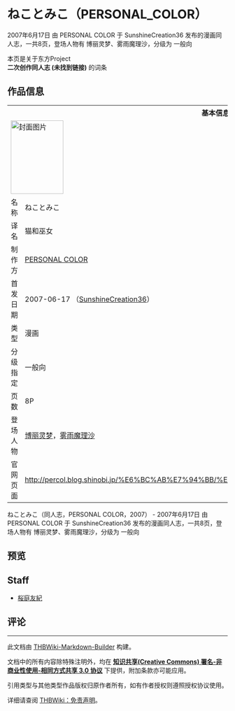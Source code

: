 # ねことみこ（PERSONAL_COLOR）

<!-- source html: G:\repos\THBWiki-Markdown-Builder\THBWikiMarkdown\Temp\main\3\35\ns0%3A%E3%81%AD%E3%81%93%E3%81%A8%E3%81%BF%E3%81%93%EF%BC%88PERSONAL_COLOR%EF%BC%89.html -->

2007年6月17日 由 PERSONAL COLOR 于 SunshineCreation36 发布的漫画同人志，一共8页，登场人物有 博丽灵梦、雾雨魔理沙，分级为 一般向

本页是关于东方Project  
 **二次创作同人志 (未找到链接)** 的词条
## 作品信息

<table><tbody><tr><th colspan="3">基本信息</th></tr><tr><td class="cover-artwork-mobile" colspan="2"><a href="./文件-ねことみこ（PERSONAL_COLOR）封面.jpg.md" class="image" title="封面图片"><img alt="封面图片" src="https://upload.thwiki.cc/thumb/8/88/%E3%81%AD%E3%81%93%E3%81%A8%E3%81%BF%E3%81%93%EF%BC%88PERSONAL_COLOR%EF%BC%89%E5%B0%81%E9%9D%A2.jpg/120px-%E3%81%AD%E3%81%93%E3%81%A8%E3%81%BF%E3%81%93%EF%BC%88PERSONAL_COLOR%EF%BC%89%E5%B0%81%E9%9D%A2.jpg" decoding="async" loading="lazy" width="120" height="168" srcset="https://upload.thwiki.cc/thumb/8/88/%E3%81%AD%E3%81%93%E3%81%A8%E3%81%BF%E3%81%93%EF%BC%88PERSONAL_COLOR%EF%BC%89%E5%B0%81%E9%9D%A2.jpg/180px-%E3%81%AD%E3%81%93%E3%81%A8%E3%81%BF%E3%81%93%EF%BC%88PERSONAL_COLOR%EF%BC%89%E5%B0%81%E9%9D%A2.jpg 1.5x, https://upload.thwiki.cc/thumb/8/88/%E3%81%AD%E3%81%93%E3%81%A8%E3%81%BF%E3%81%93%EF%BC%88PERSONAL_COLOR%EF%BC%89%E5%B0%81%E9%9D%A2.jpg/240px-%E3%81%AD%E3%81%93%E3%81%A8%E3%81%BF%E3%81%93%EF%BC%88PERSONAL_COLOR%EF%BC%89%E5%B0%81%E9%9D%A2.jpg 2x" data-file-width="429" data-file-height="600"></a></td>
</tr><tr><td class="label">名称</td><td colspan="2"> ねことみこ </td></tr><tr><td class="label">译名</td><td colspan="2"> 猫和巫女 </td></tr><tr><td class="label">制作方</td><td><a href="./PERSONAL_COLOR.md" title="PERSONAL COLOR">PERSONAL COLOR</a></td><td class="cover-artwork" rowspan="6" style="min-width:168px;"><a href="./文件-ねことみこ（PERSONAL_COLOR）封面.jpg.md" class="image" title="封面图片"><img alt="封面图片" src="https://upload.thwiki.cc/thumb/8/88/%E3%81%AD%E3%81%93%E3%81%A8%E3%81%BF%E3%81%93%EF%BC%88PERSONAL_COLOR%EF%BC%89%E5%B0%81%E9%9D%A2.jpg/120px-%E3%81%AD%E3%81%93%E3%81%A8%E3%81%BF%E3%81%93%EF%BC%88PERSONAL_COLOR%EF%BC%89%E5%B0%81%E9%9D%A2.jpg" decoding="async" loading="lazy" width="120" height="168" srcset="https://upload.thwiki.cc/thumb/8/88/%E3%81%AD%E3%81%93%E3%81%A8%E3%81%BF%E3%81%93%EF%BC%88PERSONAL_COLOR%EF%BC%89%E5%B0%81%E9%9D%A2.jpg/180px-%E3%81%AD%E3%81%93%E3%81%A8%E3%81%BF%E3%81%93%EF%BC%88PERSONAL_COLOR%EF%BC%89%E5%B0%81%E9%9D%A2.jpg 1.5x, https://upload.thwiki.cc/thumb/8/88/%E3%81%AD%E3%81%93%E3%81%A8%E3%81%BF%E3%81%93%EF%BC%88PERSONAL_COLOR%EF%BC%89%E5%B0%81%E9%9D%A2.jpg/240px-%E3%81%AD%E3%81%93%E3%81%A8%E3%81%BF%E3%81%93%EF%BC%88PERSONAL_COLOR%EF%BC%89%E5%B0%81%E9%9D%A2.jpg 2x" data-file-width="429" data-file-height="600"></a></td>
</tr><tr><td class="label">首发日期</td><td>2007-06-17&#160;（<a href="/展会作品列表?e=SunshineCreation%2336">SunshineCreation36</a>）</td></tr><tr><td class="label">类型</td><td>漫画</td></tr><tr><td class="label">分级指定</td><td>一般向</td></tr><tr><td class="label">页数</td><td>8P</td></tr><tr><td class="label">登场人物</td><td><a href="./博丽灵梦.md" title="博丽灵梦">博丽灵梦</a>，<a href="./雾雨魔理沙.md" title="雾雨魔理沙">雾雨魔理沙</a></td></tr>
<tr><td class="label">官网页面</td><td colspan="2"><a rel="nofollow" class="external free" href="http://percol.blog.shinobi.jp/漫画/コピー誌_47">http://percol.blog.shinobi.jp/%E6%BC%AB%E7%94%BB/%E3%82%B3%E3%83%94%E3%83%BC%E8%AA%8C_47</a></td></tr></tbody></table>

ねことみこ（同人志，PERSONAL COLOR，2007） - 2007年6月17日 由 PERSONAL COLOR 于 SunshineCreation36 发布的漫画同人志，一共8页，登场人物有 博丽灵梦、雾雨魔理沙，分级为 一般向
## 预览
## Staff
- [桜庭友紀](./桜庭友紀.md)

## 评论




---

此文档由 [THBWiki-Markdown-Builder](https://github.com/Delsin-Yu/THBWiki-Markdown-Builder) 构建。

文档中的所有内容除特殊注明外，均在 [**知识共享(Creative Commons) 署名-非商业性使用-相同方式共享 3.0 协议**](https://creativecommons.org/licenses/by-sa/3.0/deed.zh-hans) 下提供，附加条款亦可能应用。

引用类型与其他类型作品版权归原作者所有，如有作者授权则遵照授权协议使用。

详细请查阅 [THBWiki：免责声明](https://thbwiki.cc/THBWiki:%E5%85%8D%E8%B4%A3%E5%A3%B0%E6%98%8E)。

